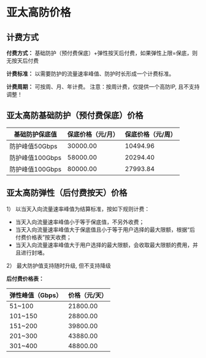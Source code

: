 

# 亚太高防价格

## 计费方式

**付费方式：** 基础防护（预付费保底）+弹性按天后付费，如果弹性上限=保底，则无按天后付费

**计费标准：** 以需要防护的流量速率峰值、防护时长形成一个计费标准。

**计费周期：** 可按周、月、年计费。
    注意：按周计费，仅提供一个高防IP, 且不支持调整！

## 亚太高防基础防护（预付费保底）价格

| 基础防护保底值  | 保底价格（元/月） | 保底价格（元/周） |
| --------------- | ----------------- | ----------------- |
| 防护峰值50Gbps  | 30000.00          | 10494.96          |
| 防护峰值100Gbps | 58000.00          | 20294.40          |
| 防护峰值100Gbps | 80000.00          | 27993.84          |

## 亚太高防弹性（后付费按天）价格

1） 以当天入向流量速率峰值为结算标准，按如下规则计费：

  - 当天入向流量速率峰值小于等于保底值，不另外收费；
  - 当天入向流量速率峰值大于保底值且小于等于用户选择的最大限额，根据“后付费价格表”按天收费；
  - 当天入向流量速率峰值大于用户选择的最大限额，会收取最大限额的费用，并且进行封堵。

2） 最大防护值支持随时升级, 但不支持降级


**后付费价格表：**

| 弹性峰值（Gbps） | 价格（元/天） |
| ---------- | ------- |
| 51~100    | 21800.00 |
| 101~150  | 28800.00 |
| 151~200 | 39800.00 |
| 201~300 | 43880.00 |
| 301~400 | 48800.00 |


